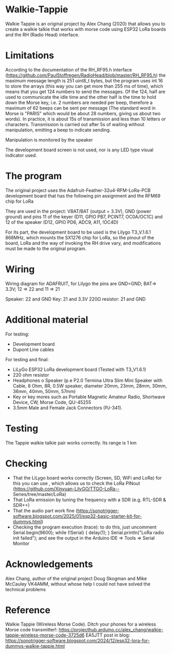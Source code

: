 # Walkie-Tappie

Walkie Tappie is an original project by Alex Chang (2020) that allows you to create a walkie talkie that works with morse code using ESP32 LoRa boards and the RH (Radio Head) interface.

Limitations
===========

According to the documentation of the RH_RF95.h interface (https://github.com/PaulStoffregen/RadioHead/blob/master/RH_RF95.h) the maximum message length is 251 uint8_t bytes, but the program uses int 16 to store the arrays (this way you can get more than 255 ms of time), which means that you get 124 numbers to send the messages. Of the 124, half are used to communicate the idle time and the other half is the time to hold down the Morse key, i.e. 2 numbers are needed per beep, therefore a maximum of 62 beeps can be sent per message (The standard word in Morse is "PARIS" which would be about 28 numbers, giving us about two words). In practice, it is about 15s of transmission and less than 10 letters or characters.
Transmission is carried out after 5s of waiting without manipulation, emitting a beep to indicate sending.

Manipulation is monitored by the speaker

The development board screen is not used, nor is any LED type visual indicator used.

The program
===========

The original project uses the Adafruit-Feather-32u4-RFM-LoRa-PCB development board that has the following pin assignment and the RFM69 chip for LoRa

They are used in the project: VBAT/BAT (output + 3.3V), GND (power ground) and pins 11 of the keyer (D11, GPIO PB7, PCINT7, OC0A/OC1C) and 12 of the speaker (D12, GPIO PD6, ADC9, A11, !OC4D)

For its part, the development board to be used is the Lilygo T3_V.1.6.1 868MHz, which mounts the SX1276 chip for LoRa, so the pinout of the board, LoRa and the way of invoking the RH drive vary, and modifications must be made to the original program.

Wiring
======

Wiring diagram for ADAFRUIT, for Lilygo the pins are GND=GND; BAT=> 3.3V; 12 => 22 and 11 => 21

Speaker: 22 and GND
Key: 21 and 3.3V
220Ω resistor: 21 and GND

Additional material
==================

For testing:
- Development board
- Dupont Line cables
  
For testing and final:
- LiLyGo ESP32 LoRa development board (Tested with T3_V1.6.1)
- 220 ohm resistor
- Headphones o Speaker (p.e P2.0 Termina Ultra Slim Mini Speaker with Cable, 8 Ohm, 8R, 0.5W speaker, diameter 20mm, 23mm, 28mm, 30mm, 36mm, 40mm, 50mm, 57mm)
- Key or key mores such as Portable Magnetic Amateur Radio, Shortwave Device, CW, Morse Code, QU-45255
- 3.5mm Male and Female Jack Connectors (PJ-341).

  
Testing
========

The Tappie walkie talkie pair works correctly. Its range is 1 km

Checking
========

- That the LiLygo board works correctly (Screen, SD, WiFi and LoRa) for this you can use , which allows us to check the LoRa PINout (https://github.com/Xinyuan-LilyGO/TTGO-LoRa-- Series/tree/master/LoRa)
- That LoRa emission by tuning the frequency with a SDR (e.g. RTL-SDR & SDR++)
- That the audio part work fine (https://sonotrigger-software.blogspot.com/2025/01/esp32-basic-starter-kit-for-dummys.html)
- Checking the program execution (trace): to do this, just uncomment
  Serial.begin(9600);
  while (!Serial) { delay(1); }
  Serial.println("LoRa radio init failed");
and see the output in the Arduino IDE => Tools => Serial Monitor

Acknowledgements
================

Alex Chang, author of the original project
Doug Skogman and Mike McCauley VK4AMM, without whose help I could not have solved the technical problems

Reference
=========

Walkie Tappie (Wireless Morse Code). Ditch your phones for a wireless Morse code transmitter!: https://projecthub.arduino.cc/alex_chang/walkie-tappie-wireless-morse-code-3725d6 
EA5JTT post in blog: https://sonotrigger-software.blogspot.com/2024/12/esp32-lora-for-dummys-walkie-tappie.html

